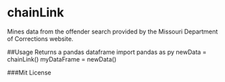 # chainLink
Mines data from the offender search provided by the Missouri Department of Corrections website.

##Usage
Returns a pandas dataframe
import pandas as py
newData = chainLink()
myDataFrame = newData()

###Mit License
